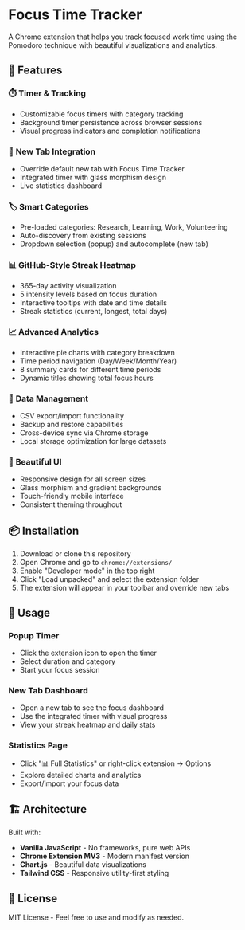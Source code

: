 # Focus Time Tracker

A Chrome extension that helps you track focused work time using the Pomodoro technique with beautiful visualizations and analytics.

## 🚀 Features

### ⏱️ **Timer & Tracking**
- Customizable focus timers with category tracking
- Background timer persistence across browser sessions
- Visual progress indicators and completion notifications

### 🎯 **New Tab Integration**
- Override default new tab with Focus Time Tracker
- Integrated timer with glass morphism design
- Live statistics dashboard

### 🏷️ **Smart Categories**
- Pre-loaded categories: Research, Learning, Work, Volunteering
- Auto-discovery from existing sessions
- Dropdown selection (popup) and autocomplete (new tab)

### 📊 **GitHub-Style Streak Heatmap**
- 365-day activity visualization
- 5 intensity levels based on focus duration
- Interactive tooltips with date and time details
- Streak statistics (current, longest, total days)

### 📈 **Advanced Analytics**
- Interactive pie charts with category breakdown
- Time period navigation (Day/Week/Month/Year)
- 8 summary cards for different time periods
- Dynamic titles showing total focus hours

### 💾 **Data Management**
- CSV export/import functionality
- Backup and restore capabilities
- Cross-device sync via Chrome storage
- Local storage optimization for large datasets

### 🎨 **Beautiful UI**
- Responsive design for all screen sizes
- Glass morphism and gradient backgrounds
- Touch-friendly mobile interface
- Consistent theming throughout

## 📦 Installation

1. Download or clone this repository
2. Open Chrome and go to `chrome://extensions/`
3. Enable "Developer mode" in the top right
4. Click "Load unpacked" and select the extension folder
5. The extension will appear in your toolbar and override new tabs

## 🎯 Usage

### Popup Timer
- Click the extension icon to open the timer
- Select duration and category
- Start your focus session

### New Tab Dashboard
- Open a new tab to see the focus dashboard
- Use the integrated timer with visual progress
- View your streak heatmap and daily stats

### Statistics Page
- Click "📊 Full Statistics" or right-click extension → Options
- Explore detailed charts and analytics
- Export/import your focus data

## 🏗️ Architecture

Built with:
- **Vanilla JavaScript** - No frameworks, pure web APIs
- **Chrome Extension MV3** - Modern manifest version
- **Chart.js** - Beautiful data visualizations
- **Tailwind CSS** - Responsive utility-first styling

## 📄 License

MIT License - Feel free to use and modify as needed.